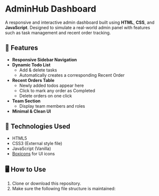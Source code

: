 # AdminHub Dashboard

A responsive and interactive admin dashboard built using **HTML**, **CSS**, and **JavaScript**. Designed to simulate a real-world admin panel with features such as task management and recent order tracking.

## 🚀 Features

- **Responsive Sidebar Navigation**
- **Dynamic Todo List**
  - Add & delete tasks
  - Automatically creates a corresponding Recent Order
- **Recent Orders Table**
  - Newly added todos appear here
  - Click to mark any order as Completed
  - Delete orders on one click
- **Team Section**
  - Display team members and roles
- **Minimal & Clean UI**

## 🧩 Technologies Used

- HTML5
- CSS3 (External style file)
- JavaScript (Vanilla)
- [Boxicons](https://boxicons.com/) for UI icons

## 🖥️ How to Use

1. Clone or download this repository.
2. Make sure the following file structure is maintained:
